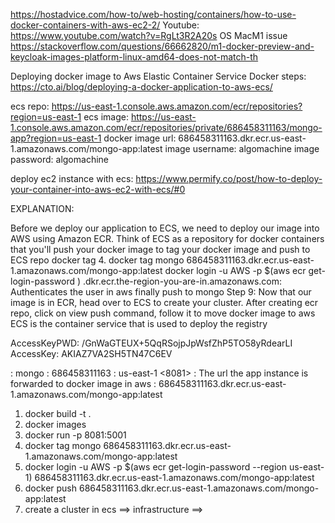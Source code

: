 https://hostadvice.com/how-to/web-hosting/containers/how-to-use-docker-containers-with-aws-ec2-2/
Youtube: https://www.youtube.com/watch?v=RgLt3R2A20s
OS MacM1 issue
https://stackoverflow.com/questions/66662820/m1-docker-preview-and-keycloak-images-platform-linux-amd64-does-not-match-th

Deploying docker image to Aws Elastic Container Service
Docker steps: https://cto.ai/blog/deploying-a-docker-application-to-aws-ecs/

ecs repo: https://us-east-1.console.aws.amazon.com/ecr/repositories?region=us-east-1
ecs image: https://us-east-1.console.aws.amazon.com/ecr/repositories/private/686458311163/mongo-app?region=us-east-1
docker image url: 686458311163.dkr.ecr.us-east-1.amazonaws.com/mongo-app:latest
image username: algomachine
image password: algomachine

deploy ec2 instance with ecs: https://www.permify.co/post/how-to-deploy-your-container-into-aws-ec2-with-ecs/#0

EXPLANATION:

Before we deploy our application to ECS, we need to deploy our image into AWS using Amazon ECR.
Think of ECS as a repository for docker containers that you'll push your docker image to tag your docker image and push to ECS repo
docker tag <app-folder-name> <ecs-url> 4. docker tag mongo 686458311163.dkr.ecr.us-east-1.amazonaws.com/mongo-app:latest
docker login -u AWS -p $(aws ecr get-login-password <aws-region>) <aws-id>.dkr.ecr.the-region-you-are-in.amazonaws.com: Authenticates the user in aws
finally push to mongo
Step 9: Now that our image is in ECR, head over to ECS to create your cluster.
After creating ecr repo, click on view push command, follow it to move docker image to aws
ECS is the container service that is used to deploy the registry

AccessKeyPWD: /GnWaGTEUX+5QqRSojpJpWsfZhP5TO58yRdearLI
AccessKey: AKIAZ7VA2SH5TN47C6EV

<app-folder-name> : mongo
<aws-id>: 686458311163
<aws-region>: us-east-1
<8081> : The url the app instance is forwarded to
docker image in aws : 686458311163.dkr.ecr.us-east-1.amazonaws.com/mongo-app:latest

1. docker build -t <app-folder-name> .
2. docker images
3. docker run -p 8081:5001 <app-folder-name>
4. docker tag mongo 686458311163.dkr.ecr.us-east-1.amazonaws.com/mongo-app:latest
5. docker login -u AWS -p $(aws ecr get-login-password --region us-east-1) 686458311163.dkr.ecr.us-east-1.amazonaws.com/mongo-app:latest
6. docker push 686458311163.dkr.ecr.us-east-1.amazonaws.com/mongo-app:latest
7. create a cluster in ecs ==> infrastructure ==>
   <!-- 3a. http://localhost:8081/user should return the forwarded url from 5001 -->

